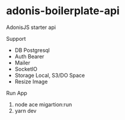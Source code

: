 # adonis-boilerplate-api
AdonisJS starter api 

Support 
- DB Postgresql
- Auth Bearer
- Mailer
- SocketIO
- Storage Local, S3/DO Space
- Resize Image

Run App
1. node ace migartion:run
2. yarn dev
